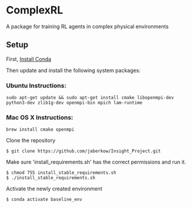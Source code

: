 # ComplexRL
A package for training RL agents in complex physical environments



## Setup
First, [Install Conda](https://docs.conda.io/projects/conda/en/latest/user-guide/install/)

Then update and install the following system packages:

### Ubuntu Instructions:
```
sudo apt-get update && sudo apt-get install cmake libopenmpi-dev python3-dev zlib1g-dev openmpi-bin mpich lam-runtime
```
### Mac OS X Instructions:
```
brew install cmake openmpi
```

Clone the repository
```
$ git clone https://github.com/jaberkow/Insight_Project.git
```
Make sure 'install_requirements.sh' has the correct permissions and run it.

```
$ chmod 755 install_stable_requirements.sh
$ ./install_stable_requirements.sh
```
Activate the newly created environment

```
$ conda activate baseline_env
```
